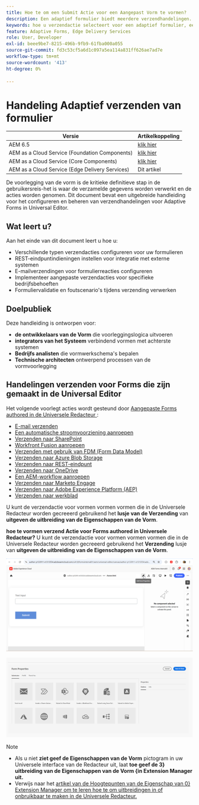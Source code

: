 ```yaml
---
title: Hoe te om een Submit Actie voor een Aangepast Vorm te vormen?
description: Een adaptief formulier biedt meerdere verzendhandelingen. Met een handeling Verzenden wordt gedefinieerd hoe een adaptief formulier wordt verwerkt na verzending. U kunt ingebouwde verzendhandelingen gebruiken of uw eigen handelingen maken.
keywords: hoe u verzendactie selecteert voor een adaptief formulier, een adaptief formulier koppelt aan een SharePoint-lijst, een adaptief formulier aansluit op een SharePoint-documentbibliotheek, een adaptief formulier aansluit op een formuliergegevensmodel (FDM)
feature: Adaptive Forms, Edge Delivery Services
role: User, Developer
exl-id: beee9be7-8215-496b-9fb9-61fba000a055
source-git-commit: fd3c53cf5a6d1c097a5ea114a831ff626ae7ad7e
workflow-type: tm+mt
source-wordcount: '413'
ht-degree: 0%

---
```


# Handeling Adaptief verzenden van formulier

| Versie | Artikelkoppeling |
|---------|-----------------------------|
| AEM 6.5 | [ klik hier ](https://experienceleague.adobe.com/docs/experience-manager-65/forms/adaptive-forms-basic-authoring/configuring-submit-actions.html?lang=nl-NL) |
| AEM as a Cloud Service (Foundation Components) | [ klik hier ](/help/forms/configuring-submit-actions.md) |
| AEM as a Cloud Service (Core Components) | [ klik hier ](/help/forms/configure-submit-actions-core-components.md) |
| AEM as a Cloud Service (Edge Delivery Services) | Dit artikel |


De voorlegging van de vorm is de kritieke definitieve stap in de gebruikersreis-het is waar de verzamelde gegevens worden verwerkt en de acties worden genomen. Dit document bevat een uitgebreide handleiding voor het configureren en beheren van verzendhandelingen voor Adaptive Forms in Universal Editor.

## Wat leert u?

Aan het einde van dit document leert u hoe u:

- Verschillende typen verzendacties configureren voor uw formulieren
- REST-eindpuntindieningen instellen voor integratie met externe systemen
- E-mailverzendingen voor formulierreacties configureren
- Implementeer aangepaste verzendacties voor specifieke bedrijfsbehoeften
- Formuliervalidatie en foutscenario&#39;s tijdens verzending verwerken

## Doelpubliek

Deze handleiding is ontworpen voor:

- **de ontwikkelaars van de Vorm** die voorleggingslogica uitvoeren
- **integrators van het Systeem** verbindend vormen met achterste systemen
- **Bedrijfs analisten** die vormwerkschema&#39;s bepalen
- **Technische architecten** ontwerpend processen van de vormvoorlegging

## Handelingen verzenden voor Forms die zijn gemaakt in de Universal Editor

Het volgende voorlegt acties wordt gesteund door [ Aangepaste Forms authored in de Universele Redacteur ](/help/edge/docs/forms/universal-editor/create-forms.md):

- [E-mail verzenden](/help/forms/configure-submit-action-send-email.md)
- [Een automatische stroomvoorziening aanroepen](/help/forms/forms-microsoft-power-automate-integration.md)
- [Verzenden naar SharePoint](/help/forms/configure-submit-action-sharepoint.md)
- [Workfront Fusion aanroepen](/help/forms/submit-adaptive-form-to-workfront-fusion.md)
- [Verzenden met gebruik van FDM (Form Data Model)](/help/forms/integrate-adaptive-form-with-fdm.md)
- [Verzenden naar Azure Blob Storage](/help/forms/configure-submit-action-azure-blob-storage.md)
- [Verzenden naar REST-eindpunt](/help/forms/configure-submit-action-restpoint.md)
- [Verzenden naar OneDrive](/help/forms/configure-submit-action-onedrive.md)
- [Een AEM-workflow aanroepen](/help/forms/configure-submit-action-workflow.md)
- [Verzenden naar Marketo Engage](/help/forms/submit-adaptive-form-to-marketo-engage.md)
- [Verzenden naar Adobe Experience Platform (AEP)](/help/forms/aem-forms-aep-connector.md)
- [Verzenden naar werkblad](/help/forms/forms-submission-service.md)

<!--You can also submit an Adaptive Form in the Universal Editor to other storage or CRM integrations:

* [Connect Adaptive Form to Salesforce](/help/forms/aem-forms-salesforce-integration.md)
* [Connect an Adaptive Form to Microsoft&reg; Dynamics OData](/help/forms/ms-dynamics-odata-configuration.md)-->

U kunt de verzendactie voor vormen vormen vormen die in de Universele Redacteur worden gecreeerd gebruikend het **lusje van de Verzending** van **uitgeven de uitbreiding van de Eigenschappen van de Vorm**.

**hoe te vormen verzend Actie voor Forms authored in Universele Redacteur?**
U kunt de verzendactie voor vormen vormen vormen die in de Universele Redacteur worden gecreeerd gebruikend het **Verzending** lusje van **uitgeven de uitbreiding van de Eigenschappen van de Vorm**.

![ de eigenschappen van de Vorm pictogram ](/help/forms/assets/ue-form-properties-icon.png)

![ tovenaar van de Eigenschappen van 0&rbrace; Vorm](/help/edge/docs/forms/universal-editor/assets/form-properties-ue.png)

>[!NOTE]
>
> - Als u niet **ziet geef de Eigenschappen van de Vorm** pictogram in uw Universele interface van de Redacteur uit, laat **toe geef de 3&rbrace; uitbreiding van de Eigenschappen van de Vorm &lbrace;in Extension Manager uit.**
> - Verwijs naar het [ artikel van de Hoogtepunten van de Eigenschap van 0&rbrace; Extension Manager om te leren hoe te om uitbreidingen in of onbruikbaar te maken in de Universele Redacteur.](https://developer.adobe.com/uix/docs/extension-manager/feature-highlights/#enablingdisabling-extensions)
